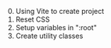 0. Using Vite to create project
1. Reset CSS
2. Setup variables in ":root"
3. Create utility classes
